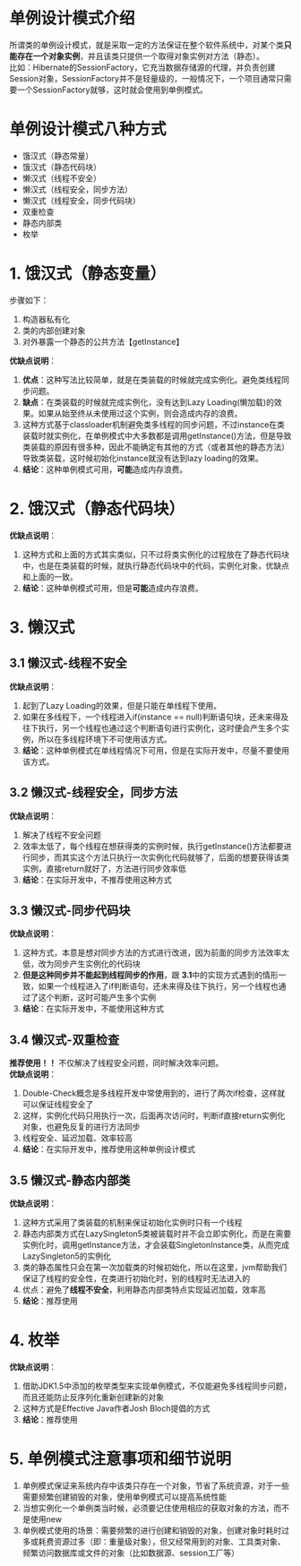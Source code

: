 # 单例设计模式介绍
所谓类的单例设计模式，就是采取一定的方法保证在整个软件系统中，对某个类**只能存在一个对象实例**，并且该类只提供一个取得对象实例对方法（静态）。<br/>
比如：Hibernate的SessionFactory，它充当数据存储源的代理，并负责创建Session对象，SessionFactory并不是轻量级的，一般情况下，一个项目通常只需要一个SessionFactory就够，这时就会使用到单例模式。

# 单例设计模式八种方式
- 饿汉式（静态常量）
- 饿汉式（静态代码块）
- 懒汉式（线程不安全）
- 懒汉式（线程安全，同步方法）
- 懒汉式（线程安全，同步代码块）
- 双重检查
- 静态内部类
- 枚举


# 1. 饿汉式（静态变量）
步骤如下：
1. 构造器私有化
2. 类的内部创建对象
3. 对外暴露一个静态的公共方法【getInstance】


**优缺点说明**：<br/>
1. **优点**：这种写法比较简单，就是在类装载的时候就完成实例化。避免类线程同步问题。
2. **缺点**：在类装载的时候就完成实例化，没有达到Lazy Loading(懒加载)的效果。如果从始至终从未使用过这个实例，则会造成内存的浪费。
3. 这种方式基于classloader机制避免类多线程的同步问题，不过instance在类装载时就实例化，在单例模式中大多数都是调用getInstance()方法，但是导致类装载的原因有很多种，因此不能确定有其他的方式（或者其他的静态方法）导致类装载，这时候初始化instance就没有达到lazy loading的效果。
4. **结论**：这种单例模式可用，**可能**造成内存浪费。

# 2. 饿汉式（静态代码块）
**优缺点说明**：<br/>
1. 这种方式和上面的方式其实类似，只不过将类实例化的过程放在了静态代码块中，也是在类装载的时候，就执行静态代码块中的代码，实例化对象，优缺点和上面的一致。
2. **结论**：这种单例模式可用，但是**可能**造成内存浪费。


# 3. 懒汉式
## 3.1 懒汉式-线程不安全
**优缺点说明**：<br/>
1. 起到了Lazy Loading的效果，但是只能在单线程下使用。
2. 如果在多线程下，一个线程进入if(instance == null)判断语句块，还未来得及往下执行，另一个线程也通过这个判断语句进行实例化，这时便会产生多个实例，所以在多线程环境下不可使用该方式。
3. **结论**：这种单例模式在单线程情况下可用，但是在实际开发中，尽量不要使用该方式。

## 3.2 懒汉式-线程安全，同步方法
**优缺点说明**：<br/>
1. 解决了线程不安全问题
2. 效率太低了，每个线程在想获得类的实例时候，执行getInstance()方法都要进行同步，而其实这个方法只执行一次实例化代码就够了，后面的想要获得该类实例，直接return就好了，方法进行同步效率低
3. **结论**：在实际开发中，不推荐使用这种方式

## 3.3 懒汉式-同步代码块
**优缺点说明**：<br/>
1. 这种方式，本意是想对同步方法的方式进行改进，因为前面的同步方法效率太低，改为同步产生实例化的代码块
2. **但是这种同步并不能起到线程同步的作用**，跟 **3.1**中的实现方式遇到的情形一致，如果一个线程进入了if判断语句，还未来得及往下执行，另一个线程也通过了这个判断，这时可能产生多个实例
3. **结论**：在实际开发中，不能使用这种方式

## 3.4 懒汉式-双重检查
**推荐使用！！** 不仅解决了线程安全问题，同时解决效率问题。<br/>
**优缺点说明**：<br/>
1. Double-Check概念是多线程开发中常使用到的，进行了两次if检查，这样就可以保证线程安全了
2. 这样，实例化代码只用执行一次，后面再次访问时，判断if直接return实例化对象，也避免反复的进行方法同步
3. 线程安全、延迟加载、效率较高
4. **结论**：在实际开发中，推荐使用这种单例设计模式

## 3.5 懒汉式-静态内部类
**优缺点说明**：<br/>
1. 这种方式采用了类装载的机制来保证初始化实例时只有一个线程
2. 静态内部类方式在LazySingleton5类被装载时并不会立即实例化，而是在需要实例化时，调用getInstance方法，才会装载SingletonInstance类，从而完成LazySingleton5的实例化
3. 类的静态属性只会在第一次加载类的时候初始化，所以在这里，jvm帮助我们保证了线程的安全性，在类进行初始化时，别的线程时无法进入的
4. 优点：避免了**线程不安全**，利用静态内部类特点实现延迟加载，效率高
5. **结论**：推荐使用

# 4. 枚举
**优缺点说明**：<br/>
1. 借助JDK1.5中添加的枚举类型来实现单例模式，不仅能避免多线程同步问题，而且还能防止反序列化重新创建新的对象
2. 这种方式是Effective Java作者Josh Bloch提倡的方式
3. **结论**：推荐使用

# 5. 单例模式注意事项和细节说明
1. 单例模式保证来系统内存中该类只存在一个对象，节省了系统资源，对于一些需要频繁创建销毁的对象，使用单例模式可以提高系统性能
2. 当想实例化一个单例类当时候，必须要记住使用相应的获取对象的方法，而不是使用new
3. 单例模式使用的场景：需要频繁的进行创建和销毁的对象，创建对象时耗时过多或耗费资源过多（即：重量级对象），但又经常用到的对象、工具类对象、频繁访问数据库或文件的对象（比如数据源、session工厂等）